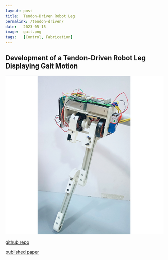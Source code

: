 ```yaml
---
layout: post
title:  Tendon-Driven Robot Leg
permalink: /tendon-driven/
date:   2023-05-15
image:  gait.png
tags:   [Control, Fabrication]
---
```

## Development of a Tendon-Driven Robot Leg Displaying Gait Motion

![tendon driven](../img/gait.png)

[github repo](https://github.com/ashwath-karthikeyan/robot-leg.git)

[published paper](https://ieeexplore.ieee.org/document/10452656)